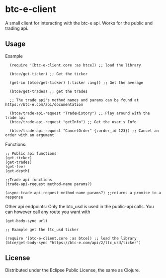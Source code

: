 # btc-e-client

A small client for interacting with the btc-e api. Works for the public and trading api.


## Usage

Example
```
  (require '[btc-e-client.core :as btce]) ;; load the library

  (btce/get-ticker) ;; Get the ticker

  (get-in (btce/get-ticker) [:ticker :avg]) ;; Get the average

  (btce/get-trades) ;; get the trades

  ;; The trade api's method names and params can be found at https://btc-e.com/api/documentation

  (btce/trade-api-request "TradeHistory") ;; Play around with the trade api
  (btce/trade-api-request "getInfo") ;; Get the user's Info

  (btce/trade-api-request "CancelOrder" {:order_id 123}) ;; Cancel an order with an argument

```

Functions: 
```
;; Public api functions
(get-ticker)
(get-trades)
(get-fee)
(get-depth)

;;Trade api functions
(trade-api-request method-name params?)

(async-trade-api-request method-name params?) ;;returns a promise to a response

```

Other api endpoints: Only the btc_usd is used in the public-api calls. You can however call any route you want with
```
(get-body-sync url)

;; Example get the ltc_usd ticker

(require '[btc-e-client.core :as btce]) ;; load the library
(btce/get-body-sync "https://btc-e.com/api/2/ltc_usd/ticker")
```


## License

Distributed under the Eclipse Public License, the same as Clojure.
